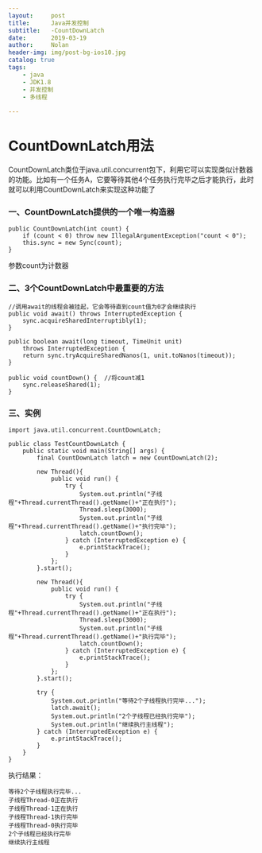 ```yaml
---
layout:     post
title:      Java并发控制
subtitle:   -CountDownLatch
date:       2019-03-19
author:     Nolan
header-img: img/post-bg-ios10.jpg
catalog: true
tags:
    - java
    - JDK1.8
    - 并发控制
    - 多线程
    
---
```

# CountDownLatch用法

CountDownLatch类位于java.util.concurrent包下，利用它可以实现类似计数器的功能。比如有一个任务A，它要等待其他4个任务执行完毕之后才能执行，此时就可以利用CountDownLatch来实现这种功能了

### 一、CountDownLatch提供的一个唯一构造器

    public CountDownLatch(int count) {
        if (count < 0) throw new IllegalArgumentException("count < 0");
        this.sync = new Sync(count);
    }

参数count为计数器

### 二、3个CountDownLatch中最重要的方法

    //调用await的线程会被挂起，它会等待直到count值为0才会继续执行
    public void await() throws InterruptedException {
        sync.acquireSharedInterruptibly(1);
    }

    public boolean await(long timeout, TimeUnit unit)
        throws InterruptedException {
        return sync.tryAcquireSharedNanos(1, unit.toNanos(timeout));
    }

    public void countDown() {  //将count减1
        sync.releaseShared(1);
    }

### 三、实例

    import java.util.concurrent.CountDownLatch;

    public class TestCountDownLatch {
        public static void main(String[] args) {
            final CountDownLatch latch = new CountDownLatch(2);

            new Thread(){
                public void run() {
                    try {
                        System.out.println("子线程"+Thread.currentThread().getName()+"正在执行");
                        Thread.sleep(3000);
                        System.out.println("子线程"+Thread.currentThread().getName()+"执行完毕");
                        latch.countDown();
                    } catch (InterruptedException e) {
                        e.printStackTrace();
                    }
                };
            }.start();

            new Thread(){
                public void run() {
                    try {
                        System.out.println("子线程"+Thread.currentThread().getName()+"正在执行");
                        Thread.sleep(3000);
                        System.out.println("子线程"+Thread.currentThread().getName()+"执行完毕");
                        latch.countDown();
                    } catch (InterruptedException e) {
                        e.printStackTrace();
                    }
                };
            }.start();

            try {
                System.out.println("等待2个子线程执行完毕...");
                latch.await();
                System.out.println("2个子线程已经执行完毕");
                System.out.println("继续执行主线程");
            } catch (InterruptedException e) {
                e.printStackTrace();
            }
        }
    }

执行结果：

    等待2个子线程执行完毕...
    子线程Thread-0正在执行
    子线程Thread-1正在执行
    子线程Thread-1执行完毕
    子线程Thread-0执行完毕
    2个子线程已经执行完毕
    继续执行主线程
